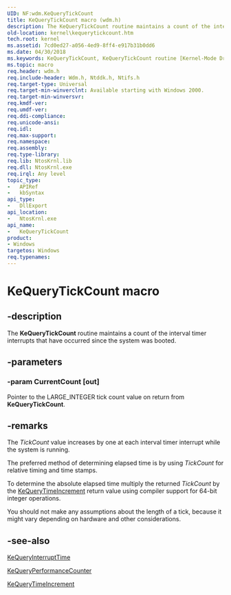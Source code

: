 ```yaml
---
UID: NF:wdm.KeQueryTickCount
title: KeQueryTickCount macro (wdm.h)
description: The KeQueryTickCount routine maintains a count of the interval timer interrupts that have occurred since the system was booted.
old-location: kernel\kequerytickcount.htm
tech.root: kernel
ms.assetid: 7cd0ed27-a056-4ed9-8ff4-e917b31b0dd6
ms.date: 04/30/2018
ms.keywords: KeQueryTickCount, KeQueryTickCount routine [Kernel-Mode Driver Architecture], k105_a6a22896-6f3e-4e58-b443-4a06ff67b0ce.xml, kernel.kequerytickcount, wdm/KeQueryTickCount
ms.topic: macro
req.header: wdm.h
req.include-header: Wdm.h, Ntddk.h, Ntifs.h
req.target-type: Universal
req.target-min-winverclnt: Available starting with Windows 2000.
req.target-min-winversvr: 
req.kmdf-ver: 
req.umdf-ver: 
req.ddi-compliance: 
req.unicode-ansi: 
req.idl: 
req.max-support: 
req.namespace: 
req.assembly: 
req.type-library: 
req.lib: NtosKrnl.lib
req.dll: NtosKrnl.exe
req.irql: Any level
topic_type:
-	APIRef
-	kbSyntax
api_type:
-	DllExport
api_location:
-	NtosKrnl.exe
api_name:
-	KeQueryTickCount
product:
- Windows
targetos: Windows
req.typenames: 
---
```


# KeQueryTickCount macro


## -description


The <b>KeQueryTickCount</b> routine maintains a count of the interval timer interrupts that have occurred since the system was booted. 


## -parameters




### -param CurrentCount [out]

Pointer to the LARGE_INTEGER tick count value on return from <b>KeQueryTickCount</b>.





## -remarks



The <i>TickCount</i> value increases by one at each interval timer interrupt while the system is running.

The preferred method of determining elapsed time is by using <i>TickCount</i> for relative timing and time stamps.

To determine the absolute elapsed time multiply the returned <i>TickCount</i> by the <a href="https://msdn.microsoft.com/library/windows/hardware/ff553075">KeQueryTimeIncrement</a> return value using compiler support for 64-bit integer operations.

You should not make any assumptions about the length of a tick, because it might vary depending on hardware and other considerations. 




## -see-also




<a href="https://msdn.microsoft.com/library/windows/hardware/ff553025">KeQueryInterruptTime</a>



<a href="https://msdn.microsoft.com/library/windows/hardware/ff553053">KeQueryPerformanceCounter</a>



<a href="https://msdn.microsoft.com/library/windows/hardware/ff553075">KeQueryTimeIncrement</a>
 

 


